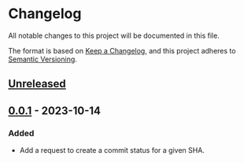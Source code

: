 # Changelog

All notable changes to this project will be documented in this file.

The format is based on [Keep a Changelog](https://keepachangelog.com/en/1.0.0/),
and this project adheres to [Semantic Versioning](https://semver.org/spec/v2.0.0.html).

## [Unreleased]

## [0.0.1] - 2023-10-14

### Added

- Add a request to create a commit status for a given SHA.


[unreleased]: https://github.com/mcruzdev/gh-statuses/compare/v1.1.1...HEAD
[0.0.1]: https://github.com/olivierlacan/gh-statuses/releases/tag/v0.0.1
